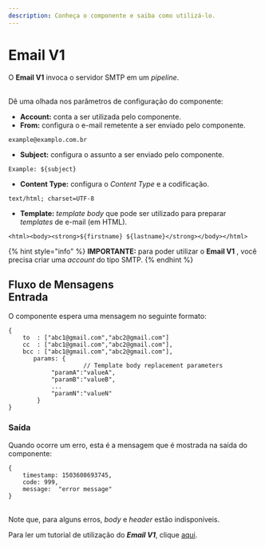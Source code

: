 ```yaml
---
description: Conheça o componente e saiba como utilizá-lo.
---
```


# Email V1

O **Email V1** invoca o servidor SMTP em um _pipeline_.

\
Dê uma olhada nos parâmetros de configuração do componente:

* **Account:** conta a ser utilizada pelo componente.
* **From:** configura o e-mail remetente a ser enviado pelo componente.

```
example@examplo.com.br
```

* **Subject:** configura o assunto a ser enviado pelo componente.

```
Example: ${subject}
```

* **Content Type:** configura o _Content Type_ e a codificação.

```
text/html; charset=UTF-8
```

* **Template:** _template body_ que pode ser utilizado para preparar _templates_ de e-mail (em HTML).

```
<html><body><strong>${firstname} ${lastname}</strong></body></html>
```

{% hint style="info" %}
**IMPORTANTE:** para poder utilizar o **Email V1** , você precisa criar uma _account_ do tipo SMTP.
{% endhint %}

Fluxo de Mensagens\
Entrada <a href="#fluxo-de-mensagens" id="fluxo-de-mensagens"></a>
------------------------------------------------------------------

O componente espera uma mensagem no seguinte formato:

```
{
    to  : ["abc1@gmail.com","abc2@gmail.com"]
    cc  : ["abc1@gmail.com","abc2@gmail.com"],
    bcc : ["abc1@gmail.com","abc2@gmail.com"],
	   params: { 
                     // Template body replacement parameters
			"paramA":"valueA",
			"paramB":"valueB",
			...
			"paramN":"valueN"
		}
}
```

### Saída <a href="#sada" id="sada"></a>

Quando ocorre um erro, esta é a mensagem que é mostrada na saída do componente:

```
{
    timestamp: 1503608693745,
    code: 999,
    message:  "error message"
}
```

\
Note que, para alguns erros, _body_ e _header_ estão indisponíveis.

Para ler um tutorial de utilização do _**Email V1**_, clique [aqui](email-v1-exemplos-de-uso.md).
